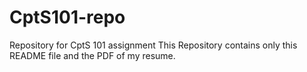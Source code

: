 # CptS101-repo
Repository for CptS 101 assignment
This Repository contains only this README file and the PDF of my resume.
